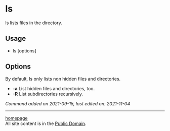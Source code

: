# ls
ls lists files in the directory.

## Usage
- ls [options]

## Options
By default, ls only lists non hidden files and directories.
- **-a** List hidden files and directories, too.
- **-R** List subdirectories recursively.

*Command added on 2021-09-15, last edited on: 2021-11-04*

---

[homepage](../index.html)\
All site content is in the [Public Domain](http://unlicense.org/).
